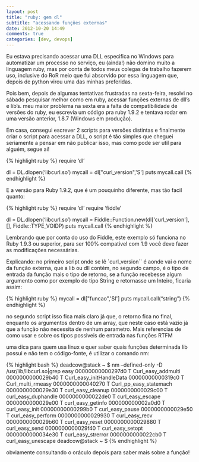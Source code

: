 ```yaml
---
layout: post
title: "ruby: gem dl"
subtitle: "acessando funções externas"
date: 2012-10-20 14:49
comments: true
categories: [dev, devops]
---
```


Eu estava precisando acessar uma DLL especifica no Windows para automatizar um processo no serviço, eu (ainda!) não domino muito a linguagem ruby, mas por conta de todos meus colegas de trabalho fazerem uso, inclusive do RoR meio que fui absorvido por essa linguagem que, depois de python virou uma das minhas preferidas.

Pois bem, depois de algumas tentativas frustradas na sexta-feira, resolvi no sábado pesquisar melhor como em ruby, acessar funções externas de dll’s e lib’s. meu maior problema na sexta era a falta de compatibilidade de versões do ruby, eu escrevia um código pra ruby 1.9.2 e tentava rodar em uma versão anterior, 1.8.7 (Windows em produção).

Em casa, consegui escrever 2 scripts para versões distintas e finalmente criar o script para acessar a DLL, o script é tão simples que cheguei seriamente a pensar em não publicar isso, mas como pode ser util para alguém, segue ai!

{% highlight ruby %}
require ‘dl’

dl = DL.dlopen(‘libcurl.so’)
mycall = dl["curl_version",'S']
puts mycall.call
{% endhighlight %}

E a versão para Ruby 1.9.2, que é um pouquinho diferente, mas tão facil quanto:

{% highlight ruby %}
require ‘dl’
require ‘fiddle’

dl = DL.dlopen(‘libcurl.so’)
mycall = Fiddle::Function.new(dl['curl_version'], [], Fiddle::TYPE_VOIDP)
puts mycall.call
{% endhighlight %}

Lembrando que por conta do uso do Fiddle, este exemplo só funciona no Ruby 1.9.3 ou superior, para ser 100% compativel com 1.9 você deve fazer as modificações necessárias.

Explicando: no primeiro script onde se lê `curl_version`` é aonde vai o nome da função externa, que a lib ou dll contém, no segundo campo, é o tipo de entrada da função mais o tipo de retorno, se a função recebesse algum argumento como por exemplo do tipo String e retornasse um Inteiro, ficaria assim:

{% highlight ruby %}
mycall = dl["funcao",'SI']
puts mycall.call(“string”)
{% endhighlight %}

no segundo script isso fica mais claro já que, o retorno fica no final, enquanto os argumentos dentro de um array, que neste caso está vazio já que a função não necessita de nenhum parametro. Mais referencias de como usar e sobre os tipos possiveis de entrada nas funções RTFM

uma dica para quem usa linux e quer saber quais funções determinada lib possui e não tem o código-fonte, é utilizar o comando nm:

{% highlight bash %}
deadcow@stack ~ $ nm –defined-only -D /usr/lib/libcurl.so|grep easy
00000000000297d0 T Curl_easy_addmulti
0000000000029b40 T Curl_easy_initHandleData
00000000000319c0 T Curl_multi_rmeasy
0000000000040270 T Curl_pp_easy_statemach
0000000000029e30 T curl_easy_cleanup
0000000000029c00 T curl_easy_duphandle
0000000000022de0 T curl_easy_escape
0000000000029e00 T curl_easy_getinfo
000000000002a0d0 T curl_easy_init
00000000000299b0 T curl_easy_pause
0000000000029e50 T curl_easy_perform
0000000000029930 T curl_easy_recv
0000000000029b60 T curl_easy_reset
0000000000029880 T curl_easy_send
0000000000029f40 T curl_easy_setopt
0000000000034e30 T curl_easy_strerror
0000000000022cb0 T curl_easy_unescape
deadcow@stack ~ $
{% endhighlight %}

obviamente consultando o oráculo depois para saber mais sobre a função!

